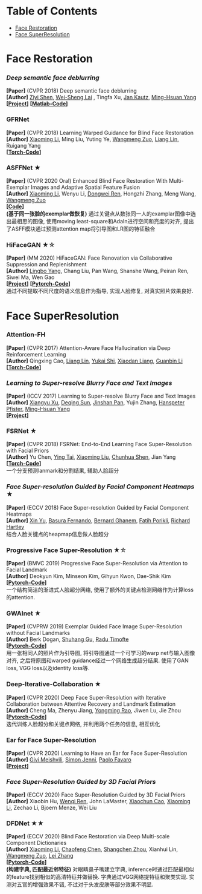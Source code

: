 # Table of Contents
- [Face Restoration](#face-restoration)
- [Face SuperResolution](#face-superresolution)

# Face Restoration
### *Deep semantic face deblurring*
**[Paper]** (CVPR 2018) Deep semantic face deblurring <Br>
**[Author]** [Ziyi Shen](https://sites.google.com/site/ziyishenmi/), [Wei-Sheng Lai](https://www.wslai.net/) , Tingfa Xu, [Jan Kautz](https://jankautz.com/), [Ming-Hsuan Yang](https://faculty.ucmerced.edu/mhyang/)  <Br>
**[[Project](https://sites.google.com/site/ziyishenmi/cvpr18_face_deblur)]** **[[Matlab-Code](https://github.com/joanshen0508/Deep-Semantic-Face-Deblurring)]** <Br>

### GFRNet
**[Paper]** (CVPR 2018) Learning Warped Guidance for Blind Face Restoration <Br>
**[Author]** [Xiaoming Li](https://csxmli2016.github.io/), Ming Liu, Yuting Ye, [Wangmeng Zuo](http://homepage.hit.edu.cn/wangmengzuo), [Liang Lin](http://www.linliang.net/), Ruigang Yang <Br>
**[[Torch-Code](https://github.com/csxmli2016/GFRNet)]** <Br>
	
### ASFFNet ★
**[Paper]** (CVPR 2020 Oral) Enhanced Blind Face Restoration With Multi-Exemplar Images and Adaptive Spatial Feature Fusion  <Br>
**[Author]** [Xiaoming Li](https://csxmli2016.github.io/), Wenyu Li, [Dongwei Ren](https://csdwren.github.io/), Hongzhi Zhang, Meng Wang, [Wangmeng Zuo](http://homepage.hit.edu.cn/wangmengzuo) <Br>
**[[Code](https://github.com/csxmli2016/ASFFNet)]** <Br>
**(基于同一张脸的exemplar做恢复)** 通过关键点从数张同一人的examplar图像中选出最相思的图像, 使用moving least-square和AdaIn进行空间和亮度的对齐, 提出了ASFF模块通过预测attention map将引导图和LR图的特征融合

### HiFaceGAN ★☆
**[Paper]** (MM 2020) HiFaceGAN: Face Renovation via Collaborative Suppression and Replenishment <Br>
**[Author]** [Lingbo Yang](https://lotayou.github.io/), Chang Liu, Pan Wang, Shanshe Wang, Peiran Ren, Siwei Ma, Wen Gao <Br>
**[[Project](https://lotayou.github.io/projects/face_renov.html)]** **[[Pytorch-Code](https://github.com/Lotayou/Face-Renovation)]**  <Br>
通过不同提取不同尺度的语义信息作为指导, 实现人脸修复, 对真实照片效果良好.

# Face SuperResolution
### Attention-FH
**[Paper]** (CVPR 2017) Attention-Aware Face Hallucination via Deep Reinforcement Learning <Br>
**[Author]** Qingxing Cao, [Liang Lin](http://www.linliang.net/), [Yukai Shi](https://ykshi.github.io/), [Xiaodan Liang](https://lemondan.github.io/), [Guanbin Li](http://guanbinli.com/) <Br>
**[[Torch-Code](https://github.com/ykshi/facehallucination)]** <Br>

### *Learning to Super-resolve Blurry Face and Text Images*
**[Paper]** (ICCV 2017) Learning to Super-resolve Blurry Face and Text Images <Br>
**[Author]** [Xiangyu Xu](https://sites.google.com/view/xiangyuxu), [Deqing Sun](https://deqings.github.io/), [Jinshan Pan](https://jspan.github.io/), Yujin Zhang, [Hanspeter Pfister](https://vcg.seas.harvard.edu/), [Ming-Hsuan Yang](https://faculty.ucmerced.edu/mhyang/) <Br>
**[[Project](https://sites.google.com/view/xiangyuxu/deblursr_iccv17)]** <Br>
	
### FSRNet ★
**[Paper]** (CVPR 2018) FSRNet: End-to-End Learning Face Super-Resolution with Facial Priors <Br>
**[Author]** Yu Chen, [Ying Tai](https://tyshiwo.github.io/), [Xiaoming Liu](http://cvlab.cse.msu.edu/), [Chunhua Shen](https://cshen.github.io/index.html), Jian Yang <Br>
**[[Torch-Code](https://github.com/tyshiwo/FSRNet)]** <Br>
一个分支预测lanmark和分割结果, 辅助人脸超分
	
### *Face Super-resolution Guided by Facial Component Heatmaps* ★
**[Paper]** (ECCV 2018) Face Super-resolution Guided by Facial Component Heatmaps <Br>
**[Author]** [Xin Yu](https://sites.google.com/view/xinyus-homepage/Home), [Basura Fernando](https://basurafernando.github.io/), [Bernard Ghanem](http://www.bernardghanem.com/), [Fatih Porikli](http://www.porikli.com/), [Richard Hartley](http://users.cecs.anu.edu.au/~hartley/) <Br>
结合人脸关键点的heapmap信息做人脸超分

### Progressive Face Super-Resolution ★☆
**[Paper]** (BMVC 2019) Progressive Face Super-Resolution via Attention to Facial Landmark <Br>
**[Author]** Deokyun Kim, Minseon Kim, Gihyun Kwon, Dae-Shik Kim <Br>
**[[Pytorch-Code](https://github.com/DeokyunKim/Progressive-Face-Super-Resolution)]** <Br>
一个结构简洁的渐进式人脸超分网络, 使用了额外的关键点检测网络作为计算loss的attention.
	
### GWAInet ★
**[Paper]** (CVPRW 2019) Exemplar Guided Face Image Super-Resolution without Facial Landmarks <Br>
**[Author]** Berk Dogan, [Shuhang Gu](https://shuhanggu.github.io/), [Radu Timofte](https://people.ee.ethz.ch/~timofter/) <Br>
**[[Pytorch-Code](https://github.com/Maclory/Deep-Iterative-Collaboration)]** <Br>
用一张相同人的照片作为引导图, 将引导图通过一个可学习的warp net与输入图像对齐, 之后将原图和warped guidance经过一个网络生成超分结果. 使用了GAN loss, VGG loss以及identity loss等.
	
### Deep-Iterative-Collaboration ★
**[Paper]** (CVPR 2020) Deep Face Super-Resolution with Iterative Collaboration between Attentive Recovery and Landmark Estimation  <Br>
**[Author]** Cheng Ma, Zhenyu Jiang, [Yongming Rao](https://raoyongming.github.io/), Jiwen Lu, Jie Zhou <Br>
**[[Pytorch-Code](https://github.com/Maclory/Deep-Iterative-Collaboration)]** <Br>
迭代训练人脸超分和关键点网络, 并利用两个任务的信息, 相互优化

### Ear for Face Super-Resolution
**[Paper]**  (CVPR 2020) Learning to Have an Ear for Face Super-Resolution <Br>
**[Author]** [Givi Meishvili](https://gmeishvili.github.io/), [Simon Jenni](https://sjenni.github.io/), [Paolo Favaro](https://www.cvg.unibe.ch/people/favaro)  <Br>
**[[Project](https://gmeishvili.github.io/ear_for_face_super_resolution/index.html)]**

### *Face Super-Resolution Guided by 3D Facial Priors*
**[Paper]**  (ECCV 2020) Face Super-Resolution Guided by 3D Facial Priors <Br>
**[Author]** Xiaobin Hu, [Wenqi Ren](https://sites.google.com/site/renwenqi888/home), John LaMaster, [Xiaochun Cao](http://people.ucas.ac.cn/~0022382?language=en), [Xiaoming Li](https://csxmli2016.github.io/), Zechao Li, Bjoern Menze, Wei Liu <Br>

### DFDNet ★★
**[Paper]** (ECCV 2020) Blind Face Restoration via Deep Multi-scale Component Dictionaries <Br>
**[Author]** [Xiaoming Li](https://csxmli2016.github.io/), [Chaofeng Chen](https://chaofengc.github.io/), [Shangchen Zhou](https://shangchenzhou.com/), Xianhui Lin, [Wangmeng Zuo](http://homepage.hit.edu.cn/wangmengzuo), [Lei Zhang](https://www4.comp.polyu.edu.hk/~cslzhang/) <Br>
**[[Pytorch-Code](https://github.com/csxmli2016/DFDNet)]** <Br>
**(构建字典, 匹配最近邻特征)** 对眼睛鼻子嘴建立字典, inference时通过匹配最相似的feature找到相似的高清特征并做替换. 字典通过VGG网络提特征和聚类实现. 实测对五官的增强效果不错, 不过对于头发皮肤等部分效果不明显.
